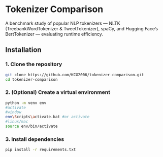 # Tokenizer Comparison
A benchmark study of popular NLP tokenizers — NLTK (TreebankWordTokenizer &amp; TweetTokenizer), spaCy, and Hugging Face’s BertTokenizer — evaluating runtime efficiency.
## Installation 
### 1. Clone the repository 
```bash
git clone https://github.com/KCG2006/tokenizer-comparison.git
cd tokenizer-comparison
```
### 2. (Optional) Create a virtual environment 
```bash
python -m venv env
#activate
#window
env\Scripts\activate.bat #or activate
#linux/mac
source env/bin/activate
```
### 3. Install dependencies
```bash
pip install -r requirements.txt
```

